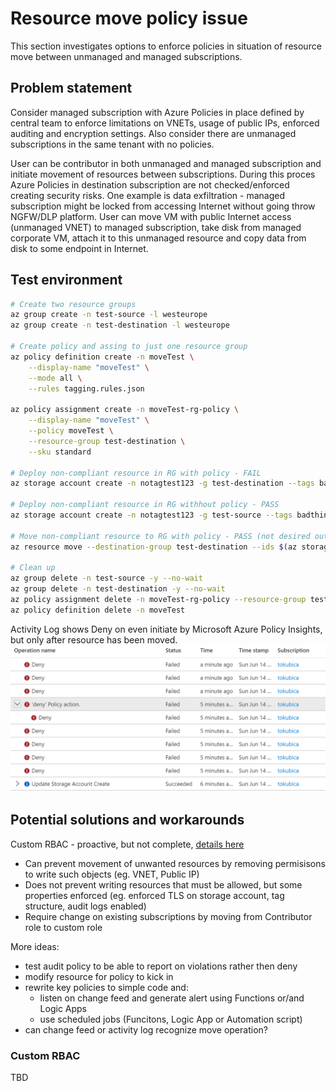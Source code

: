 # Resource move policy issue
This section investigates options to enforce policies in situation of resource move between unmanaged and managed subscriptions.

## Problem statement
Consider managed subscription with Azure Policies in place defined by central team to enforce limitations on VNETs, usage of public IPs, enforced auditing and encryption settings. Also consider there are unmanaged subscriptions in the same tenant with no policies.

User can be contributor in both unmanaged and managed subscription and initiate movement of resources between subscriptions. During this proces Azure Policies in destination subscription are not checked/enforced creating security risks. One example is data exfiltration - managed subscription might be locked from accessing Internet without going throw NGFW/DLP platform. User can move VM with public Internet access (unmanaged VNET) to managed subscription, take disk from managed corporate VM, attach it to this unmanaged resource and copy data from disk to some endpoint in Internet.

## Test environment
```bash
# Create two resource groups
az group create -n test-source -l westeurope
az group create -n test-destination -l westeurope

# Create policy and assing to just one resource group
az policy definition create -n moveTest \
    --display-name "moveTest" \
    --mode all \
    --rules tagging.rules.json

az policy assignment create -n moveTest-rg-policy \
    --display-name "moveTest" \
    --policy moveTest \
    --resource-group test-destination \
    --sku standard

# Deploy non-compliant resource in RG with policy - FAIL
az storage account create -n notagtest123 -g test-destination --tags badthing=true

# Deploy non-compliant resource in RG withhout policy - PASS
az storage account create -n notagtest123 -g test-source --tags badthing=true

# Move non-compliant resource to RG with policy - PASS (not desired outcome, violates policy)
az resource move --destination-group test-destination --ids $(az storage account show -n notagtest123 -g test-source --query id -o tsv)

# Clean up
az group delete -n test-source -y --no-wait
az group delete -n test-destination -y --no-wait
az policy assignment delete -n moveTest-rg-policy --resource-group test-destination
az policy definition delete -n moveTest
```

Activity Log shows Deny on even initiate by Microsoft Azure Policy Insights, but only after resource has been moved.
![](img1.png)

## Potential solutions and workarounds

Custom RBAC - proactive, but not complete, [details here](#custom-rbac) 
- Can prevent movement of unwanted resources by removing permisisons to write such objects (eg. VNET, Public IP)
- Does not prevent writing resources that must be allowed, but some properties enforced (eg. enforced TLS on storage account, tag structure, audit logs enabled)
- Require change on existing subscriptions by moving from Contributor role to custom role

More ideas:
- test audit policy to be able to report on violations rather then deny
- modify resource for policy to kick in
- rewrite key policies to simple code and:
  - listen on change feed and generate alert using Functions or/and Logic Apps
  - use scheduled jobs (Funcitons, Logic App or Automation script)
- can change feed or activity log recognize move operation?

### Custom RBAC
TBD